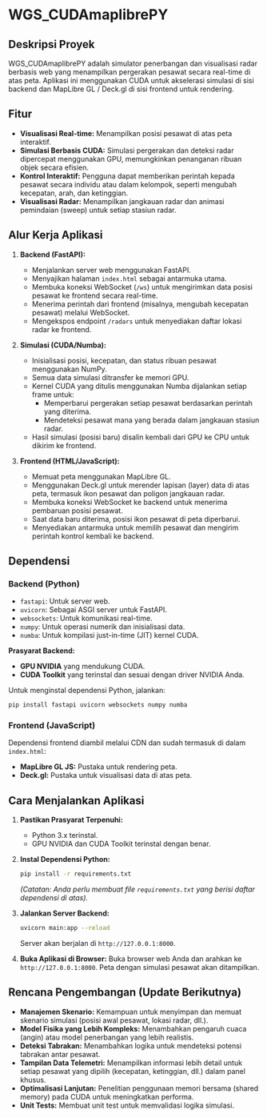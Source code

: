 # WGS_CUDAmaplibrePY

## Deskripsi Proyek
WGS_CUDAmaplibrePY adalah simulator penerbangan dan visualisasi radar berbasis web yang menampilkan pergerakan pesawat secara real-time di atas peta. Aplikasi ini menggunakan CUDA untuk akselerasi simulasi di sisi backend dan MapLibre GL / Deck.gl di sisi frontend untuk rendering.

## Fitur
- **Visualisasi Real-time:** Menampilkan posisi pesawat di atas peta interaktif.
- **Simulasi Berbasis CUDA:** Simulasi pergerakan dan deteksi radar dipercepat menggunakan GPU, memungkinkan penanganan ribuan objek secara efisien.
- **Kontrol Interaktif:** Pengguna dapat memberikan perintah kepada pesawat secara individu atau dalam kelompok, seperti mengubah kecepatan, arah, dan ketinggian.
- **Visualisasi Radar:** Menampilkan jangkauan radar dan animasi pemindaian (sweep) untuk setiap stasiun radar.

## Alur Kerja Aplikasi
1. **Backend (FastAPI):**
   - Menjalankan server web menggunakan FastAPI.
   - Menyajikan halaman `index.html` sebagai antarmuka utama.
   - Membuka koneksi WebSocket (`/ws`) untuk mengirimkan data posisi pesawat ke frontend secara real-time.
   - Menerima perintah dari frontend (misalnya, mengubah kecepatan pesawat) melalui WebSocket.
   - Mengekspos endpoint `/radars` untuk menyediakan daftar lokasi radar ke frontend.

2. **Simulasi (CUDA/Numba):**
   - Inisialisasi posisi, kecepatan, dan status ribuan pesawat menggunakan NumPy.
   - Semua data simulasi ditransfer ke memori GPU.
   - Kernel CUDA yang ditulis menggunakan Numba dijalankan setiap frame untuk:
     - Memperbarui pergerakan setiap pesawat berdasarkan perintah yang diterima.
     - Mendeteksi pesawat mana yang berada dalam jangkauan stasiun radar.
   - Hasil simulasi (posisi baru) disalin kembali dari GPU ke CPU untuk dikirim ke frontend.

3. **Frontend (HTML/JavaScript):**
   - Memuat peta menggunakan MapLibre GL.
   - Menggunakan Deck.gl untuk merender lapisan (layer) data di atas peta, termasuk ikon pesawat dan poligon jangkauan radar.
   - Membuka koneksi WebSocket ke backend untuk menerima pembaruan posisi pesawat.
   - Saat data baru diterima, posisi ikon pesawat di peta diperbarui.
   - Menyediakan antarmuka untuk memilih pesawat dan mengirim perintah kontrol kembali ke backend.

## Dependensi
### Backend (Python)
- `fastapi`: Untuk server web.
- `uvicorn`: Sebagai ASGI server untuk FastAPI.
- `websockets`: Untuk komunikasi real-time.
- `numpy`: Untuk operasi numerik dan inisialisasi data.
- `numba`: Untuk kompilasi just-in-time (JIT) kernel CUDA.

**Prasyarat Backend:**
- **GPU NVIDIA** yang mendukung CUDA.
- **CUDA Toolkit** yang terinstal dan sesuai dengan driver NVIDIA Anda.

Untuk menginstal dependensi Python, jalankan:
```bash
pip install fastapi uvicorn websockets numpy numba
```

### Frontend (JavaScript)
Dependensi frontend diambil melalui CDN dan sudah termasuk di dalam `index.html`:
- **MapLibre GL JS:** Pustaka untuk rendering peta.
- **Deck.gl:** Pustaka untuk visualisasi data di atas peta.

## Cara Menjalankan Aplikasi
1. **Pastikan Prasyarat Terpenuhi:**
   - Python 3.x terinstal.
   - GPU NVIDIA dan CUDA Toolkit terinstal dengan benar.

2. **Instal Dependensi Python:**
   ```bash
   pip install -r requirements.txt
   ```
   *(Catatan: Anda perlu membuat file `requirements.txt` yang berisi daftar dependensi di atas).*

3. **Jalankan Server Backend:**
   ```bash
   uvicorn main:app --reload
   ```
   Server akan berjalan di `http://127.0.0.1:8000`.

4. **Buka Aplikasi di Browser:**
   Buka browser web Anda dan arahkan ke `http://127.0.0.1:8000`. Peta dengan simulasi pesawat akan ditampilkan.

## Rencana Pengembangan (Update Berikutnya)
- **Manajemen Skenario:** Kemampuan untuk menyimpan dan memuat skenario simulasi (posisi awal pesawat, lokasi radar, dll.).
- **Model Fisika yang Lebih Kompleks:** Menambahkan pengaruh cuaca (angin) atau model penerbangan yang lebih realistis.
- **Deteksi Tabrakan:** Menambahkan logika untuk mendeteksi potensi tabrakan antar pesawat.
- **Tampilan Data Telemetri:** Menampilkan informasi lebih detail untuk setiap pesawat yang dipilih (kecepatan, ketinggian, dll.) dalam panel khusus.
- **Optimalisasi Lanjutan:** Penelitian penggunaan memori bersama (shared memory) pada CUDA untuk meningkatkan performa.
- **Unit Tests:** Membuat unit test untuk memvalidasi logika simulasi.